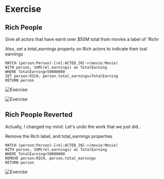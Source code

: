 # Exercise

## Rich People

Give all actors that have earnt over $50M total from movies a label of 'Richr

Also, set a total_earnings property on Rich actors to indicate their toal earnings

```
MATCH (person:Person)-[rel:ACTED_IN]->(movie:Movie)
WITH person, SUM(rel.earnings) as TotalEarning
WHERE TotalEarning>50000000
SET person:RICH, person.total_earnings=TotalEarning
RETURN person
```

![Exercise](/img/Exercise10.png)

![Exercise](/img/Exercise11.png)

## Rich People Reverted

Actually, I changed my mind. Let's undo the work that we just did..

Remove the Rich label, and total_earnings properties

```
MATCH (person:Person)-[rel:ACTED_IN]->(movie:Movie)
WITH person, SUM(rel.earnings) as TotalEarning
WHERE TotalEarning>50000000
REMOVE person:RICH, person.total_earnings
RETURN person
```

![Exercise](/img/Exercise12.png)